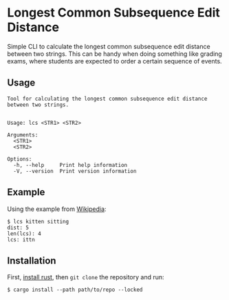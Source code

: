 # Longest Common Subsequence Edit Distance

Simple CLI to calculate the longest common subsequence edit distance between two
strings. This can be handy when doing something like grading exams, where
students are expected to order a certain sequence of events.

## Usage

```
Tool for calculating the longest common subsequence edit distance between two strings.


Usage: lcs <STR1> <STR2>

Arguments:
  <STR1>
  <STR2>

Options:
  -h, --help     Print help information
  -V, --version  Print version information
```

## Example

Using the example from [Wikipedia](https://en.wikipedia.org/wiki/Edit_distance):

    $ lcs kitten sitting
    dist: 5
    len(lcs): 4
    lcs: ittn

## Installation

First, [install rust](https://rustup.rs/), then `git clone` the repository and run:

    $ cargo install --path path/to/repo --locked
